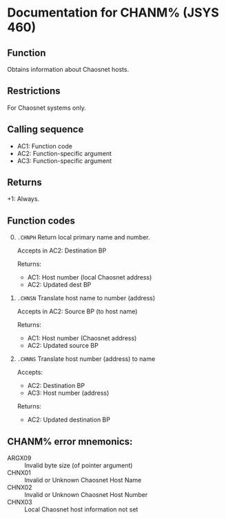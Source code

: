 # Documentation for CHANM% (JSYS 460)

## Function
Obtains information about Chaosnet hosts.

## Restrictions
For Chaosnet systems only.

## Calling sequence
- AC1: Function code
- AC2: Function-specific argument
- AC3: Function-specific argument

## Returns
+1: Always.

## Function codes

0. `.CHNPH` Return local primary name and number.

    Accepts in AC2: Destination BP

    Returns: 
	- AC1: Host number (local Chaosnet address)
	- AC2: Updated dest BP
	
1. `.CHNSN` Translate host name to number (address)

	Accepts in AC2: Source BP (to host name)
	
	Returns:
	- AC1: Host number (Chaosnet address)
	- AC2: Updated source BP
	
2. `.CHNNS` Translate host number (address) to name

	Accepts:
	- AC2: Destination BP
	- AC3: Host number (address)

	Returns:
	- AC2: Updated destination BP

## CHANM% error mnemonics:

<dl>
<dt>ARGX09</dt>
<dd>Invalid byte size (of pointer argument)</dd>
<dt>CHNX01</dt>
<dd>Invalid or Unknown Chaosnet Host Name</dd>
<dt>CHNX02</dt>
<dd>Invalid or Unknown Chaosnet Host Number</dd>
<dt>CHNX03</dt>
<dd>Local Chaosnet host information not set</dd>
</dl>
